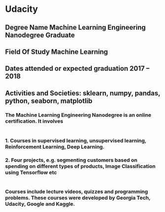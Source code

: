 
# Udacity<br/>

## Degree Name Machine Learning Engineering Nanodegree Graduate<br/>

## Field Of Study Machine Learning<br/>

## Dates attended or expected graduation 2017 – 2018<br/>

## Activities and Societies: sklearn, numpy, pandas, python, seaborn, matplotlib<br/>

### The Machine Learning Engineering Nanodegree is an online certification. It involves<br/><br/>

### 1. Courses in supervised learning, unsupervised learning, Reinforcement Learning, Deep Learning.<br/>
### 2. Four projects, e.g. segmenting customers based on spending on different types of products, Image Classification using Tensorflow etc<br/><br/>

### Courses include lecture videos, quizzes and programming problems. These courses were developed by Georgia Tech, Udacity, Google and Kaggle.
